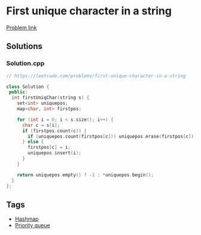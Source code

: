 # First unique character in a string

[Problem link](https://leetcode.com/problems/first-unique-character-in-a-string)

## Solutions


### Solution.cpp
```cpp
// https://leetcode.com/problems/first-unique-character-in-a-string

class Solution {
 public:
  int firstUniqChar(string s) {
    set<int> uniquepos;
    map<char, int> firstpos;

    for (int i = 0; i < s.size(); i++) {
      char c = s[i];
      if (firstpos.count(c)) {
        if (uniquepos.count(firstpos[c])) uniquepos.erase(firstpos[c]);
      } else {
        firstpos[c] = i;
        uniquepos.insert(i);
      }
    }

    return uniquepos.empty() ? -1 : *uniquepos.begin();
  }
};
```
## Tags

* [Hashmap](/Collections/hashmap.md#hashmap)
* [Priority queue](/Collections/priority-queue.md#priority-queue)
